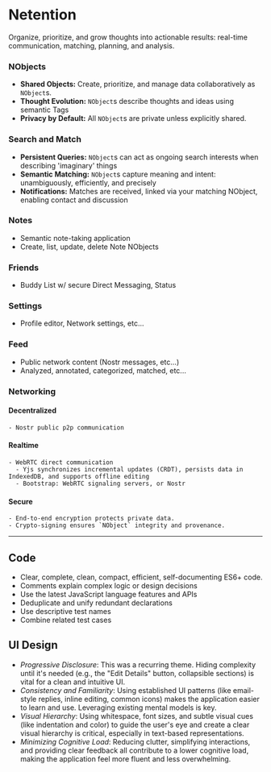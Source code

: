 # Netention
Organize, prioritize, and grow thoughts into actionable results: real-time communication, matching, planning, and
analysis.

### NObjects
- **Shared Objects:** Create, prioritize, and manage data collaboratively as `NObject`s.
- **Thought Evolution:** `NObject`s describe thoughts and ideas using semantic Tags
- **Privacy by Default:** All `NObject`s are private unless explicitly shared.

### Search and Match
- **Persistent Queries:** `NObject`s can act as ongoing search interests when describing 'imaginary' things
- **Semantic Matching:** `NObject`s capture meaning and intent: unambiguously, efficiently, and precisely
- **Notifications:** Matches are received, linked via your matching NObject, enabling contact and discussion

### Notes
- Semantic note-taking application
- Create, list, update, delete Note NObjects

### Friends
- Buddy List w/ secure Direct Messaging, Status

### Settings
- Profile editor, Network settings, etc...

### Feed
- Public network content (Nostr messages, etc...)
- Analyzed, annotated, categorized, matched, etc...

### Networking
#### Decentralized
    - Nostr public p2p communication
#### Realtime
    - WebRTC direct communication
      - Yjs synchronizes incremental updates (CRDT), persists data in IndexedDB, and supports offline editing
      - Bootstrap: WebRTC signaling servers, or Nostr
#### Secure
    - End-to-end encryption protects private data.
    - Crypto-signing ensures `NObject` integrity and provenance.

----

## Code
- Clear, complete, clean, compact, efficient, self-documenting ES6+ code.
- Comments explain complex logic or design decisions
- Use the latest JavaScript language features and APIs
- Deduplicate and unify redundant declarations
- Use descriptive test names
- Combine related test cases

## UI Design
- *Progressive Disclosure*: This was a recurring theme. Hiding complexity until it's needed (e.g., the "Edit Details"
  button, collapsible sections) is vital for a clean and intuitive UI.
- *Consistency and Familiarity*: Using established UI patterns (like email-style replies, inline editing, common icons)
  makes the application easier to learn and use. Leveraging existing mental models is key.
- *Visual Hierarchy*: Using whitespace, font sizes, and subtle visual cues (like indentation and color) to guide the
  user's eye and create a clear visual hierarchy is critical, especially in text-based representations.
- *Minimizing Cognitive Load*: Reducing clutter, simplifying interactions, and providing clear feedback all contribute
  to a lower cognitive load, making the application feel more fluent and less overwhelming.